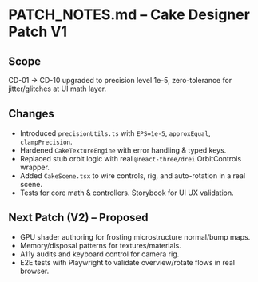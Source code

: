 # PATCH_NOTES.md – Cake Designer Patch V1

## Scope
CD-01 → CD-10 upgraded to precision level 1e-5, zero-tolerance for jitter/glitches at UI math layer.

## Changes
- Introduced `precisionUtils.ts` with `EPS=1e-5`, `approxEqual`, `clampPrecision`.
- Hardened `CakeTextureEngine` with error handling & typed keys.
- Replaced stub orbit logic with real `@react-three/drei` OrbitControls wrapper.
- Added `CakeScene.tsx` to wire controls, rig, and auto-rotation in a real scene.
- Tests for core math & controllers. Storybook for UI UX validation.

## Next Patch (V2) – Proposed
- GPU shader authoring for frosting microstructure normal/bump maps.
- Memory/disposal patterns for textures/materials.
- A11y audits and keyboard control for camera rig.
- E2E tests with Playwright to validate overview/rotate flows in real browser.

